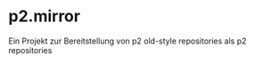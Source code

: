 
p2.mirror
=========

Ein Projekt zur Bereitstellung von p2 old-style repositories als p2 repositories

